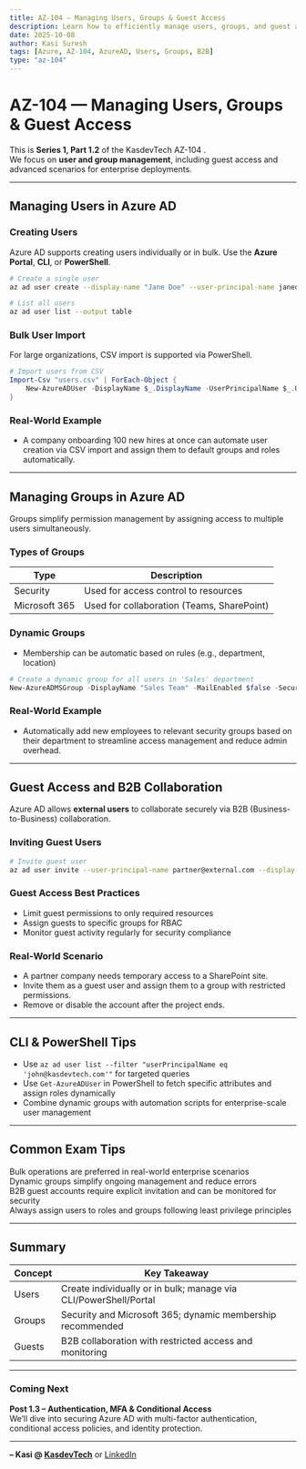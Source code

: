 ```yaml
---
title: AZ-104 — Managing Users, Groups & Guest Access
description: Learn how to efficiently manage users, groups, and guest access in Azure AD. Covers bulk import, B2B collaboration, dynamic groups, and real-world management scenarios.
date: 2025-10-08
author: Kasi Suresh
tags: [Azure, AZ-104, AzureAD, Users, Groups, B2B]
type: "az-104"
---
```


# AZ-104 — Managing Users, Groups & Guest Access

This is **Series 1, Part 1.2** of the KasdevTech AZ-104 .  
We focus on **user and group management**, including guest access and advanced scenarios for enterprise deployments.

---

## Managing Users in Azure AD

### Creating Users

Azure AD supports creating users individually or in bulk. Use the **Azure Portal**, **CLI**, or **PowerShell**.

```bash
# Create a single user
az ad user create --display-name "Jane Doe" --user-principal-name janedoe@kasdevtech.com --password "P@ssword123!"

# List all users
az ad user list --output table
```

### Bulk User Import

For large organizations, CSV import is supported via PowerShell.

```powershell
# Import users from CSV
Import-Csv "users.csv" | ForEach-Object {
    New-AzureADUser -DisplayName $_.DisplayName -UserPrincipalName $_.UPN -PasswordProfile (New-Object -TypeName Microsoft.Open.AzureAD.Model.PasswordProfile -Property @{Password = $_.Password; ForceChangePasswordNextLogin=$true}) -AccountEnabled $true
}
```

### Real-World Example

- A company onboarding 100 new hires at once can automate user creation via CSV import and assign them to default groups and roles automatically.

---

## Managing Groups in Azure AD

Groups simplify permission management by assigning access to multiple users simultaneously.

### Types of Groups

| Type | Description |
|------|-------------|
| Security | Used for access control to resources |
| Microsoft 365 | Used for collaboration (Teams, SharePoint) |

### Dynamic Groups

- Membership can be automatic based on rules (e.g., department, location)

```powershell
# Create a dynamic group for all users in 'Sales' department
New-AzureADMSGroup -DisplayName "Sales Team" -MailEnabled $false -SecurityEnabled $true -MailNickName "Sales" -GroupTypes "DynamicMembership" -MembershipRule "(user.department -eq 'Sales')" -MembershipRuleProcessingState "On"
```

### Real-World Example

- Automatically add new employees to relevant security groups based on their department to streamline access management and reduce admin overhead.

---

## Guest Access and B2B Collaboration

Azure AD allows **external users** to collaborate securely via B2B (Business-to-Business) collaboration.

### Inviting Guest Users

```bash
# Invite guest user
az ad user invite --user-principal-name partner@external.com --display-name "Partner User" --send-invitation-message true
```

### Guest Access Best Practices

- Limit guest permissions to only required resources  
- Assign guests to specific groups for RBAC  
- Monitor guest activity regularly for security compliance  

### Real-World Scenario

- A partner company needs temporary access to a SharePoint site.  
- Invite them as a guest user and assign them to a group with restricted permissions.  
- Remove or disable the account after the project ends.

---

## CLI & PowerShell Tips

- Use `az ad user list --filter "userPrincipalName eq 'john@kasdevtech.com'"` for targeted queries  
- Use `Get-AzureADUser` in PowerShell to fetch specific attributes and assign roles dynamically  
- Combine dynamic groups with automation scripts for enterprise-scale user management

---

## Common Exam Tips

Bulk operations are preferred in real-world enterprise scenarios  
Dynamic groups simplify ongoing management and reduce errors  
B2B guest accounts require explicit invitation and can be monitored for security  
Always assign users to roles and groups following least privilege principles  

---

## Summary

| Concept | Key Takeaway |
|---------|--------------|
| Users | Create individually or in bulk; manage via CLI/PowerShell/Portal |
| Groups | Security and Microsoft 365; dynamic membership recommended |
| Guests | B2B collaboration with restricted access and monitoring |

---

### Coming Next
**Post 1.3 – Authentication, MFA & Conditional Access**  
We’ll dive into securing Azure AD with multi-factor authentication, conditional access policies, and identity protection.

---

**– Kasi @ [KasdevTech](https://kasdevtech.com)** or [LinkedIn](https://www.linkedin.com/in/kasi-suresh-992675177/)
